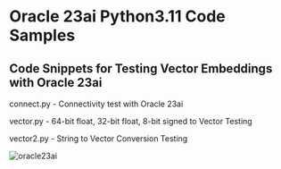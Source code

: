 # Oracle 23ai Python3.11 Code Samples

## Code Snippets for Testing Vector Embeddings with Oracle 23ai

connect.py - Connectivity test with Oracle 23ai

vector.py - 64-bit float, 32-bit float, 8-bit signed to Vector Testing

vector2.py - String to Vector Conversion Testing

![oracle23ai](https://github.com/shadabshaukat/oracle23ai-python/assets/39692236/6c509799-603b-4b86-a591-288b0601ffce)
